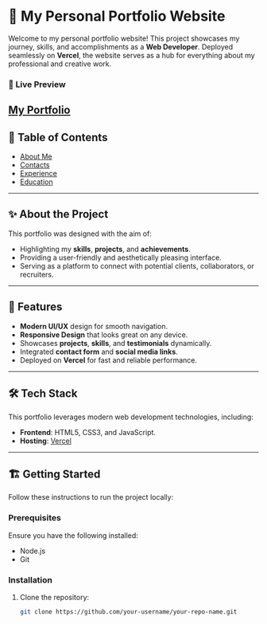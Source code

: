 # 🌟 My Personal Portfolio Website

Welcome to my personal portfolio website! This project showcases my journey, skills, and accomplishments as a **Web Developer**. Deployed seamlessly on **Vercel**, the website serves as a hub for everything about my professional and creative work.

### 🚀 Live Preview  
[My Portfolio](https://afl-2-derick-norlan.vercel.app)
---

## 📖 Table of Contents
- [About Me](#-about-me)
- [Contacts](#-contact)
- [Experience](#-experience)
- [Education](#-education)

---

## ✨ About the Project

This portfolio was designed with the aim of:
- Highlighting my **skills**, **projects**, and **achievements**.
- Providing a user-friendly and aesthetically pleasing interface.
- Serving as a platform to connect with potential clients, collaborators, or recruiters.

---

## 🎯 Features

- **Modern UI/UX** design for smooth navigation.
- **Responsive Design** that looks great on any device.
- Showcases **projects**, **skills**, and **testimonials** dynamically.
- Integrated **contact form** and **social media links**.
- Deployed on **Vercel** for fast and reliable performance.

---

## 🛠️ Tech Stack

This portfolio leverages modern web development technologies, including:

- **Frontend**: HTML5, CSS3, and JavaScript.
- **Hosting**: [Vercel](https://vercel.com/)

---

## 🏗️ Getting Started

Follow these instructions to run the project locally:

### Prerequisites
Ensure you have the following installed:
- Node.js
- Git

### Installation

1. Clone the repository:
   ```bash
   git clone https://github.com/your-username/your-repo-name.git
